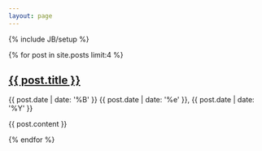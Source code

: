 ```yaml
---
layout: page
---
```

{% include JB/setup %}

{% for post in site.posts limit:4 %}
  <h2>
      <a href="/" rel="bookmark" title="Permanent link to ">{{ post.title }}</a>
  </h2>
  <span>{{ post.date | date: '%B' }} {{ post.date | date: '%e' }}, {{ post.date | date: '%Y' }}</span>
  <p>
      {{ post.content }}
  </p>
{% endfor %}